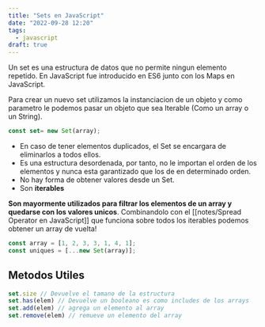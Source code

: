 ```yaml
---
title: "Sets en JavaScript"
date: "2022-09-28 12:20"
tags: 
  - javascript
draft: true
---
```

Un set es una estructura de datos que no permite ningun elemento repetido. En JavaScript fue introducido en ES6 junto con los Maps en JavaScript.

Para crear un nuevo set utilizamos la instanciacion de un objeto y como parametro le podemos pasar un objeto que sea Iterable (Como un array o un String).

```JavaScript
const set= new Set(array);
```

- En caso de tener elementos duplicados, el Set se encargara de eliminarlos a todos ellos. 
- Es una estructura desordenada, por tanto, no le importan el orden de los elementos y nunca esta garantizado que los de en determinado orden.
- No hay forma de obtener valores desde un Set.
- Son **iterables**

**Son mayormente utilizados para filtrar los elementos de un array y quedarse con los valores unicos**. Combinandolo con el [[notes/Spread Operator en JavaScript]] que funciona sobre todos los iterables podemos obtener un array de vuelta!

```JavaScript
const array = [1, 2, 3, 3, 1, 4, 1];
const uniques = [...new Set(array)];
```

## Metodos Utiles
```JavaScript
set.size // Devuelve el tamano de la estructura
set.has(elem) // Devuelve un booleano es como includes de los arrays
set.add(elem) // agrega un elemento al array
set.remove(elem) // remueve un elemento del array
```

